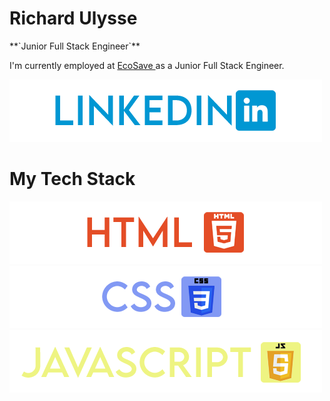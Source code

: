 # Richard Ulysse
<link rel="stylesheet" href="styles.css">
**`Junior Full Stack Engineer`**

I'm currently employed at <a href ="https://ecosaveinc.com/">EcoSave </a> as a Junior Full Stack Engineer.

<p align = "left">
<a href="https://www.linkedin.com/in/richardulysse/"><img src = "images/linkedin.png"> </img></a>
</p>

# My Tech Stack
<div class = "techstack-wrapper">
<img src = "images/html.png"> </img>
<img src = "images/css.png"> </img>
<img src = "images/javascript.png"> </img>
</div>